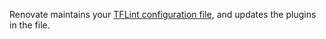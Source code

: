 Renovate maintains your [TFLint configuration file](https://github.com/terraform-linters/tflint/blob/master/docs/user-guide/config.md), and updates the plugins in the file.
